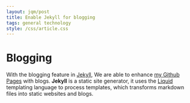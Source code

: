 ```yaml
---
layout: jqm/post
title: Enable Jekyll for blogging
tags: general technology
style: /css/article.css
---
```

# Blogging

With the blogging feature in [Jekyll][2], We are able to enhance [my Github Pages][1] with blogs. **Jekyll** is a static site generator, it uses the [Liquid][3] templating language to process templates, which transforms markdown files into static websites and blogs.

[1]: https://ttzeng.github.io/ "My Github Pages"
[2]: https://jekyllrb.com "Jekyll - A Static Site Generator"
[3]: https://shopify.github.io/liquid "Liquid - A template language for flexible web apps"